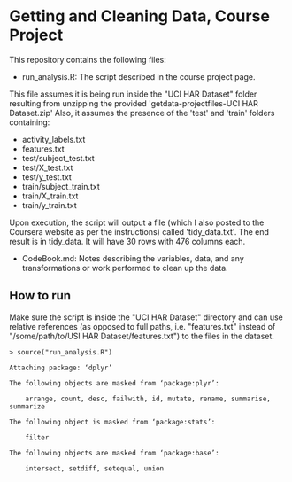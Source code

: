 # Getting and Cleaning Data, Course Project #

 This repository contains the following files:

- run_analysis.R: The script described in the course project page.

 This file assumes it is being run inside the "UCI HAR Dataset" folder resulting
 from unzipping the provided 'getdata-projectfiles-UCI HAR Dataset.zip'
 Also, it assumes the presence of the 'test' and 'train' folders 
 containing:

* activity_labels.txt
* features.txt
* test/subject_test.txt
* test/X_test.txt
* test/y_test.txt
* train/subject_train.txt
* train/X_train.txt
* train/y_train.txt

 Upon execution, the script will output a file (which I also posted to the Coursera website as per the instructions) called 'tidy_data.txt'. The end result is in tidy_data. It will have 30 rows with 476 columns each.

- CodeBook.md: Notes describing the variables, data, and any transformations or work performed to clean up the data.

## How to run ##

Make sure the script is inside the "UCI HAR Dataset" directory and can use relative references (as opposed to full paths, i.e. "features.txt" instead of "/some/path/to/USI HAR Dataset/features.txt") to the files in the dataset.

```
> source("run_analysis.R")

Attaching package: ‘dplyr’

The following objects are masked from ‘package:plyr’:

    arrange, count, desc, failwith, id, mutate, rename, summarise, summarize

The following object is masked from ‘package:stats’:

    filter

The following objects are masked from ‘package:base’:

    intersect, setdiff, setequal, union
```